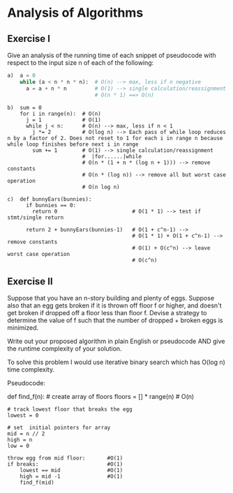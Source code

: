 # Analysis of Algorithms

## Exercise I

Give an analysis of the running time of each snippet of
pseudocode with respect to the input size n of each of the following:

```python
a)  a = 0
    while (a < n * n * n):  # O(n) --> max, less if n negative
      a = a + n * n         # O(1) --> single calculation/reassignment  
                            # O(n * 1) ==> O(n)
```


```
b)  sum = 0
    for i in range(n):  # O(n)
      j = 1             # O(1)
      while j < n:      # O(n) --> max, less if n < 1
        j *= 2          # O(log n) --> Each pass of while loop reduces n by a factor of 2. Does not reset to 1 for each i in range n because while loop finishes before next i in range
        sum += 1        # O(1) --> single calculation/reassignment
                        #  |for......|while
                        # O(n * (1 + n * (log n + 1))) --> remove constants
                        # O(n * (log n)) --> remove all but worst case operation
                        # O(n log n)
```

```
c)  def bunnyEars(bunnies):
      if bunnies == 0:
        return 0                        # O(1 * 1) --> test if stmt/single return

      return 2 + bunnyEars(bunnies-1)   # O(1 + c^n-1) --> 
                                        # O(1 * 1) + O(1 + c^n-1) --> remove constants
                                        # O(1) + O(c^n) --> leave worst case operation 
                                        # O(c^n)
```

## Exercise II

Suppose that you have an n-story building and plenty of eggs. Suppose also that an egg gets broken if it is thrown off floor f or higher, and doesn't get broken if dropped off a floor less than floor f. Devise a strategy to determine the value of f such that the number of dropped + broken eggs is minimized.

Write out your proposed algorithm in plain English or pseudocode AND give the runtime complexity of your solution.


To solve this problem I would use iterative binary search which has O(log n) time complexity.

Pseudocode:


def find_f(n):
    # create array of floors 
    floors = [] * range(n)          # O(n)

    # track lowest floor that breaks the egg
    lowest = 0

    # set  initial pointers for array
    mid = n // 2
    high = n
    low = 0

    throw egg from mid floor:       #O(1)
    if breaks:                      #O(1)
        lowest == mid               #O(1)
        high = mid -1               #O(1)
        find_f(mid)                 


    
    




